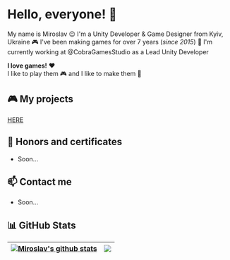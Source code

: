# Hello, everyone! 👋
My name is Miroslav 😉 I'm a Unity Developer & Game Designer from Kyiv, Ukraine 🎮 I've been making games for over 7 years (<i>since 2015</i>) 🚀 I'm currently working at @CobraGamesStudio as a Lead Unity Developer<br>

<b>I love games!</b> ❤<br> 
I like to play them 🎮 and I like to make them 🔨<br>



## 🎮 My projects
[HERE](https://github.com/MiroslavShard/miroslavshard/blob/main/PROJECTS.md)

## 🥇 Honors and certificates
- Soon...

## 📫 Contact me
- Soon...

## 📊 GitHub Stats
| <a href="https://github.com/miroslavshard/github-readme-stats"><img align="center" src="https://github-readme-stats.vercel.app/api?username=miroslavshard&show_icons=true&include_all_commits=true&count_private=true&theme=buefy&hide_border=true" alt="Miroslav's github stats" /></a> | <a href="https://github.com/miroslavshard/github-readme-stats"><img align="center" src="https://github-readme-stats.vercel.app/api/top-langs/?username=miroslavshard&layout=compact&theme=buefy&hide_border=true" /></a> |
| ------------- | ------------- |
